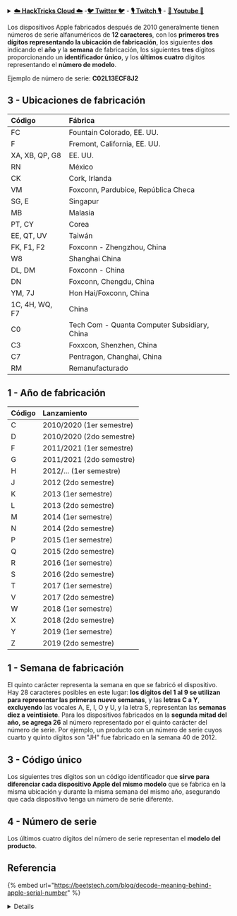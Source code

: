 <details>

<summary><a href="https://cloud.hacktricks.xyz/pentesting-cloud/pentesting-cloud-methodology"><strong>☁️ HackTricks Cloud ☁️</strong></a> -<a href="https://twitter.com/hacktricks_live"><strong>🐦 Twitter 🐦</strong></a> - <a href="https://www.twitch.tv/hacktricks_live/schedule"><strong>🎙️ Twitch 🎙️</strong></a> - <a href="https://www.youtube.com/@hacktricks_LIVE"><strong>🎥 Youtube 🎥</strong></a></summary>

- ¿Trabajas en una **empresa de ciberseguridad**? ¿Quieres ver tu **empresa anunciada en HackTricks**? ¿O quieres tener acceso a la **última versión de PEASS o descargar HackTricks en PDF**? ¡Consulta los [**PLANES DE SUSCRIPCIÓN**](https://github.com/sponsors/carlospolop)!

- Descubre [**The PEASS Family**](https://opensea.io/collection/the-peass-family), nuestra colección exclusiva de [**NFTs**](https://opensea.io/collection/the-peass-family)

- Obtén el [**swag oficial de PEASS y HackTricks**](https://peass.creator-spring.com)

- **Únete al** [**💬**](https://emojipedia.org/speech-balloon/) **grupo de Discord** o al [**grupo de telegram**](https://t.me/peass) o **sígueme** en **Twitter** [**🐦**](https://github.com/carlospolop/hacktricks/tree/7af18b62b3bdc423e11444677a6a73d4043511e9/\[https:/emojipedia.org/bird/README.md)[**@carlospolopm**](https://twitter.com/hacktricks_live)**.**

- **Comparte tus trucos de hacking enviando PR al [repositorio de hacktricks](https://github.com/carlospolop/hacktricks) y al [repositorio de hacktricks-cloud](https://github.com/carlospolop/hacktricks-cloud)**.

</details>


Los dispositivos Apple fabricados después de 2010 generalmente tienen números de serie alfanuméricos de **12 caracteres**, con los **primeros tres dígitos representando la ubicación de fabricación**, los siguientes **dos** indicando el **año** y la **semana** de fabricación, los siguientes **tres** dígitos proporcionando un **identificador único**, y los **últimos cuatro** dígitos representando el **número de modelo**.

Ejemplo de número de serie: **C02L13ECF8J2**

## **3 - Ubicaciones de fabricación**

| Código | Fábrica |
| :--- | :--- |
| FC | Fountain Colorado, EE. UU. |
| F | Fremont, California, EE. UU. |
| XA, XB, QP, G8 | EE. UU. |
| RN | México |
| CK | Cork, Irlanda |
| VM | Foxconn, Pardubice, República Checa |
| SG, E | Singapur |
| MB | Malasia |
| PT, CY | Corea |
| EE, QT, UV | Taiwán |
| FK, F1, F2 | Foxconn - Zhengzhou, China |
| W8 | Shanghai China |
| DL, DM | Foxconn - China |
| DN | Foxconn, Chengdu, China |
| YM, 7J | Hon Hai/Foxconn, China |
| 1C, 4H, WQ, F7 | China |
| C0 | Tech Com - Quanta Computer Subsidiary, China |
| C3 | Foxxcon, Shenzhen, China |
| C7 | Pentragon, Changhai, China |
| RM | Remanufacturado |

## 1 - Año de fabricación

| Código | Lanzamiento |
| :--- | :--- |
| C | 2010/2020 \(1er semestre\) |
| D | 2010/2020 \(2do semestre\) |
| F | 2011/2021 \(1er semestre\) |
| G | 2011/2021 \(2do semestre\) |
| H | 2012/... \(1er semestre\) |
| J | 2012 \(2do semestre\) |
| K | 2013 \(1er semestre\) |
| L | 2013 \(2do semestre\) |
| M | 2014 \(1er semestre\) |
| N | 2014 \(2do semestre\) |
| P | 2015 \(1er semestre\) |
| Q | 2015 \(2do semestre\) |
| R | 2016 \(1er semestre\) |
| S | 2016 \(2do semestre\) |
| T | 2017 \(1er semestre\) |
| V | 2017 \(2do semestre\) |
| W | 2018 \(1er semestre\) |
| X | 2018 \(2do semestre\) |
| Y | 2019 \(1er semestre\) |
| Z | 2019 \(2do semestre\) |

## 1 - Semana de fabricación

El quinto carácter representa la semana en que se fabricó el dispositivo. Hay 28 caracteres posibles en este lugar: **los dígitos del 1 al 9 se utilizan para representar las primeras nueve semanas**, y las **letras C a Y**, **excluyendo** las vocales A, E, I, O y U, y la letra S, representan las **semanas diez a veintisiete**. Para los dispositivos fabricados en la **segunda mitad del año, se agrega 26** al número representado por el quinto carácter del número de serie. Por ejemplo, un producto con un número de serie cuyos cuarto y quinto dígitos son "JH" fue fabricado en la semana 40 de 2012.

## 3 - Código único

Los siguientes tres dígitos son un código identificador que **sirve para diferenciar cada dispositivo Apple del mismo modelo** que se fabrica en la misma ubicación y durante la misma semana del mismo año, asegurando que cada dispositivo tenga un número de serie diferente.

## 4 - Número de serie

Los últimos cuatro dígitos del número de serie representan el **modelo del producto**.

## Referencia

{% embed url="https://beetstech.com/blog/decode-meaning-behind-apple-serial-number" %}

<details>
